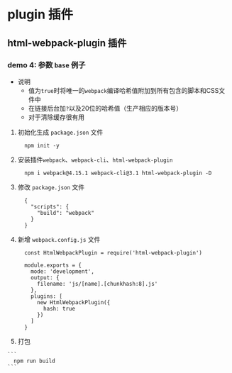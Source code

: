 # plugin 插件

## html-webpack-plugin 插件

### demo 4: 参数 `base` 例子

  * 说明
    - 值为`true`时将唯一的`webpack`编译哈希值附加到所有包含的脚本和CSS文件中
    - 在链接后台加`?`以及20位的哈希值（生产相应的版本号）
    - 对于清除缓存很有用

  1. 初始化生成 `package.json` 文件
      ```
        npm init -y
      ```

  2. 安装插件`webpack`、`webpack-cli`、`html-webpack-plugin`
      ```
        npm i webpack@4.15.1 webpack-cli@3.1 html-webpack-plugin -D
      ```

  3. 修改 `package.json` 文件
      ```
        {
          "scripts": {
            "build": "webpack"
          }
        }
      ```

  4. 新增 `webpack.config.js` 文件
      ```
        const HtmlWebpackPlugin = require('html-webpack-plugin')

        module.exports = {
          mode: 'development',
          output: {
            filename: 'js/[name].[chunkhash:8].js'
          },
          plugins: [
            new HtmlWebpackPlugin({
              hash: true
            })
          ]
        }
      ```

  5. 打包

    ```
      npm run build
    ```
